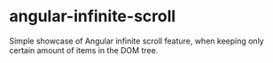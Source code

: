 # angular-infinite-scroll
Simple showcase of Angular infinite scroll feature, when keeping only certain amount of items in the DOM tree.
